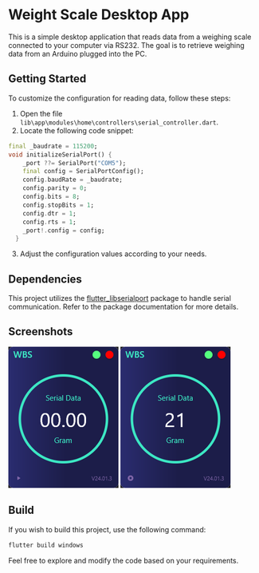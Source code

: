# Weight Scale Desktop App

This is a simple desktop application that reads data from a weighing scale connected to your computer via RS232. The goal is to retrieve weighing data from an Arduino plugged into the PC.

## Getting Started

To customize the configuration for reading data, follow these steps:

1. Open the file `lib\app\modules\home\controllers\serial_controller.dart`.
2. Locate the following code snippet:

```dart
final _baudrate = 115200;
void initializeSerialPort() {
    _port ??= SerialPort("COM5");
    final config = SerialPortConfig();
    config.baudRate = _baudrate;
    config.parity = 0;
    config.bits = 8;
    config.stopBits = 1;
    config.dtr = 1;
    config.rts = 1;
    _port!.config = config;
  }
```

3. Adjust the configuration values according to your needs.

## Dependencies

This project utilizes the [flutter_libserialport](https://pub.dev/packages/flutter_libserialport) package to handle serial communication. Refer to the package documentation for more details.

## Screenshots

<img src="screenshot/wbs-stop.png"> <img src="screenshot/wbs-play.png">

## Build

If you wish to build this project, use the following command:

```bash
flutter build windows
```

Feel free to explore and modify the code based on your requirements.
